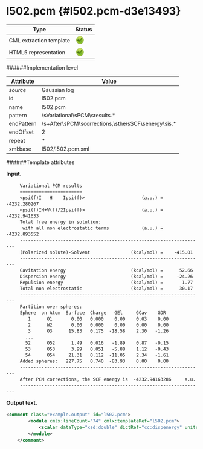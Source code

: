 # l502.pcm {#l502.pcm-d3e13493}


| Type                                                                                                                                                | Status                                                                                                                                              |
|----|----|
| CML extraction template                                                                                                                             | ![](/imgs/Total.png)                                                                                                                                |
| HTML5 representation                                                                                                                                | ![](/imgs/Total.png)                                                                                                                                |

######Implementation level

| Attribute                                                                                                                                           | Value                                                                                                                                               |
|----|----|
| *source*                                                                                                                                            | Gaussian log                                                                                                                                        |
| id                                                                                                                                                  | l502.pcm                                                                                                                                            |
| name                                                                                                                                                | l502.pcm                                                                                                                                            |
| pattern                                                                                                                                             | \\sVariational\\sPCM\\sresults.\*                                                                                                                   |
| endPattern                                                                                                                                          | \\s+After\\sPCM\\scorrections,\\sthe\\sSCF\\senergy\\sis.\*                                                                                         |
| endOffset                                                                                                                                           | 2                                                                                                                                                   |
| repeat                                                                                                                                              | \*                                                                                                                                                  |
| xml:base                                                                                                                                            | l502/l502.pcm.xml                                                                                                                                   |

######Template attributes

**Input.**

         Variational PCM results
         =======================
         <psi(f)I   H    Ipsi(f)>                     (a.u.) =   -4232.280267
         <psi(f)IH+V(f)/2Ipsi(f)>                     (a.u.) =   -4232.941633
         Total free energy in solution:
          with all non electrostatic terms            (a.u.) =   -4232.893552
         --------------------------------------------------------------------
         (Polarized solute)-Solvent               (kcal/mol) =    -415.01
         --------------------------------------------------------------------
         Cavitation energy                        (kcal/mol) =      52.66
         Dispersion energy                        (kcal/mol) =     -24.26
         Repulsion energy                         (kcal/mol) =       1.77
         Total non electrostatic                  (kcal/mol) =      30.17
         --------------------------------------------------------------------
         Partition over spheres:
         Sphere  on Atom  Surface  Charge   GEl     GCav    GDR
            1      O1       0.00   0.000    0.00    0.03    0.00
            2      W2       0.00   0.000    0.00    0.00    0.00
            3      O3      15.83   0.175  -18.58    2.30   -1.26
           ...
           52      O52      1.49   0.016   -1.89    0.87   -0.15
           53      O53      3.99   0.051   -5.88    1.12   -0.43
           54      O54     21.31   0.112  -11.05    2.34   -1.61    
         Added spheres:   227.75   0.740  -83.93    0.00    0.00
         --------------------------------------------------------------------
         After PCM corrections, the SCF energy is  -4232.94163286     a.u.
         --------------------------------------------------------------------   
        

**Output text.**

```xml
<comment class="example.output" id="l502.pcm">
        <module cmlx:lineCount="74" cmlx:templateRef="l502.pcm"> 
            <scalar dataType="xsd:double" dictRef="cc:dispenergy" units="nonsi2:kcal.mol-1">-24.26</scalar>
        </module> 
    </comment>
```
